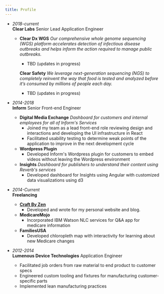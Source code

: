 ```yaml
---
title: Profile
---
```


- _2018-current_  
  **Clear Labs** Senior Lead Application Engineer

  - **Clear Dx WGS** _Our comprehensive whole genome sequencing (WGS) platform accelerates detection of infectious disease outbreaks and helps inform the action required to manage public outbreaks._

    - TBD (updates in progress)

    **Clear Safety** _We leverage next-generation sequencing (NGS) to completely reinvent the way that food is tested and analyzed before it’s consumed by millions of people each day._

    - TBD (updates in progress)

- _2014-2018_  
  **Inform** Senior Front-end Engineer

  - **Digital Media Exchange** _Dashboard for customers and internal employees for all of Inform's Services_
    - Joined my team as a lead front-end role reviewing design and interactions and developing the UI infrastructure in React
    - Facilitated usability testing to determine weak points of the application to improve in the next development cycle
  - **Wordpress Plugin**
    - Developed Inform's Wordpress plugin for customers to embed videos without leaving the Wordpress environment
  - **Insights** _Dashboard for publishers to understand their content using Reverb's services_
    - Developed dashboard for Insights using Angular with customized data visualizations using d3

- _2014-Current_  
  **Freelancing**
  - **[Craft By Zen](https://craftbyzen.com)**
    - Developed and wrote for my personal website and blog.
  - **MedicareMojo**
    - Incorporated IBM Watson NLC services for Q&A app for medicare information
  - **FamiliesUSA**
    - Developed chloropleth map with interactivity for learning about new Medicare changes

- _2012-2014_  
  **Lumenous Device Technologies** Application Engineer

  - Facilitated job orders from raw material to end product to customer specs
  - Engineered custom tooling and fixtures for manufacturing customer-specific parts
  - Implemented lean manufacturing practices
